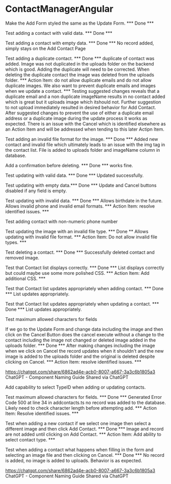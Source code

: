 # ContactManagerAngular

Make the Add Form styled the same as the Update Form. *** Done ***

Test adding a contact with valid data. *** Done ***

Test adding a contact with empty data. *** Done *** No record added, simply stays on the Add Contact Page

Test adding a duplicate contact. *** Done *** duplicate of contact was added. Image was not duplicated in the uploads folder on the backend which is good. Adding the duplicate will need to be corrected. When deleting the duplicate contact the image was deleted from the uploads folder. *** Action Item: do not allow duplicate emails and do not allow duplicate images. We also want to prevent duplicate emails and images when we update a contact. *** Testing suggested changes reveals that a duplicate email and a non duplicate imageName results in no contact added which is great but it uploads image which itshould not. Further suggestion to not upload immediately resulted in desired behavior for Add Contact. After suggested changes to prevent the use of either a duplicate email address or a duplicate image during the update process it works as expected. There is an issue with the Cancel which is identified elsewhere as an Action Item and will be addressed when tending to this later Actipn Item.

Test adding an invalid file format for the image. *** Done *** Added new contact and invalid file which ultimately leads to an issue with the img tag in the contact list. File is added to uploads folder and imageName column in database.

Add a confirmation before deleting. *** Done *** works fine.

Test updating with valid data. *** Done *** Updated successfully.

Test updating with empty data.*** Done *** Update and Cancel buttons disabled if any field is empty.

Test updating with invalid data. *** Done *** Allows birthdate in the future. Allows invalid phone and invalid email formats. *** Action Item: resolve identified issues. ***

Test adding contact with non-numeric phone number

Test updating the image with an invalid file type. *** Done ** Allows updating with invalid file format. *** Action Item: Do not allow invalid file types. ***

Test deleting a contact. *** Done *** Successfully deleted contact and removed image.

Test that Contact list displays correctly. *** Done *** List displays correctly but could maybe use some more polished CSS. *** Action Item: Add additional CSS. ***

Test that Contact list updates appropriately when adding contact. *** Done *** List updates appropriately.

Test that Contact list updates appropriately when updating a contact. *** Done *** List updates appropriately.

Test maximum allowed characters for fields

If we go to the Update Form and change data including the image and then click on the Cancel Button does the cancel execute without a change to the contact including the image not changed or deleted image added in the uploads folder. *** Done *** After making changes including the image when we click on Cancel the record updates when it shouldn't and the new image is added to the uploads folder and the original is deleted despite clicking on Cancel. *** Action Item: resolve identified issues. ***

https://chatgpt.com/share/6862ad4e-acb0-8007-a667-3a3c6b1805a3 ChatGPT - Component Naming Guide Shared via ChatGPT

Add capability to select TypeID when adding or updating contacts.
 
Test maximum allowed characters for fields. *** Done *** Generated Error Code 500 at line 34 in addcontacts.ts no record was added to the database. Likely need to check character length before attempting add. *** Action Item: Resolve identified issues. ***

Test when adding a new contact if we select one image then select a different image and then click Add Contact. *** Done *** Image and record are not added until clicking on Add Contact. *** Action Item: Add ability to select contact type. ***

Test when adding a contact what happens when filling in the form and selecting an image file and then clicking on Cancel. *** Done *** No record is added, no image is added to uploads. Behavior is as expected.

https://chatgpt.com/share/6862ad4e-acb0-8007-a667-3a3c6b1805a3 ChatGPT - Component Naming Guide Shared via ChatGPT
